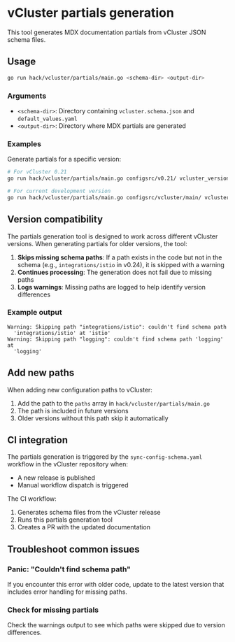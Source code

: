 # vCluster partials generation

This tool generates MDX documentation partials from vCluster JSON schema files.

## Usage

```bash
go run hack/vcluster/partials/main.go <schema-dir> <output-dir>
```

### Arguments

- `<schema-dir>`: Directory containing `vcluster.schema.json` and `default_values.yaml`
- `<output-dir>`: Directory where MDX partials are generated

### Examples

Generate partials for a specific version:

```bash
# For vCluster 0.21
go run hack/vcluster/partials/main.go configsrc/v0.21/ vcluster_versioned_docs/version-0.21.0/_partials/config

# For current development version
go run hack/vcluster/partials/main.go configsrc/vcluster/main/ vcluster/_partials/config
```

## Version compatibility

The partials generation tool is designed to work across different
vCluster versions. When generating partials for older versions, the tool:

1. **Skips missing schema paths**: If a path exists in the code but not in the
   schema (e.g., `integrations/istio` in v0.24), it is skipped with a warning
2. **Continues processing**: The generation does not fail due to missing paths
3. **Logs warnings**: Missing paths are logged to help identify version
   differences

### Example output

```text
Warning: Skipping path "integrations/istio": couldn't find schema path 
  'integrations/istio' at 'istio'
Warning: Skipping path "logging": couldn't find schema path 'logging' at 
  'logging'
```

## Add new paths

When adding new configuration paths to vCluster:

1. Add the path to the `paths` array in `hack/vcluster/partials/main.go`
2. The path is included in future versions
3. Older versions without this path skip it automatically

## CI integration

The partials generation is triggered by the `sync-config-schema.yaml` workflow
in the vCluster repository when:

- A new release is published
- Manual workflow dispatch is triggered

The CI workflow:

1. Generates schema files from the vCluster release
2. Runs this partials generation tool
3. Creates a PR with the updated documentation

## Troubleshoot common issues

### Panic: "Couldn't find schema path"

If you encounter this error with older code, update to the latest version that
includes error handling for missing paths.

### Check for missing partials

Check the warnings output to see which paths were skipped due to version
differences.
